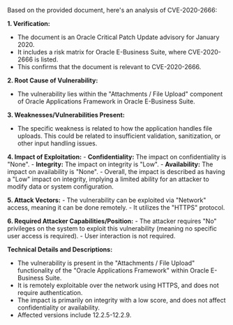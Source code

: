 Based on the provided document, here's an analysis of CVE-2020-2666:

**1. Verification:**
   - The document is an Oracle Critical Patch Update advisory for January 2020.
   - It includes a risk matrix for Oracle E-Business Suite, where CVE-2020-2666 is listed.
   - This confirms that the document is relevant to CVE-2020-2666.

**2. Root Cause of Vulnerability:**
   - The vulnerability lies within the "Attachments / File Upload" component of Oracle Applications Framework in Oracle E-Business Suite.

**3. Weaknesses/Vulnerabilities Present:**
   - The specific weakness is related to how the application handles file uploads. This could be related to insufficient validation, sanitization, or other input handling issues.

**4. Impact of Exploitation:**
    - **Confidentiality:** The impact on confidentiality is "None".
    - **Integrity:** The impact on integrity is "Low".
    - **Availability:** The impact on availability is "None".
    - Overall, the impact is described as having a "Low" impact on integrity, implying a limited ability for an attacker to modify data or system configuration.

**5. Attack Vectors:**
    - The vulnerability can be exploited via "Network" access, meaning it can be done remotely.
    - It utilizes the "HTTPS" protocol.
  
**6. Required Attacker Capabilities/Position:**
    - The attacker requires "No" privileges on the system to exploit this vulnerability (meaning no specific user access is required).
    - User interaction is not required.

**Technical Details and Descriptions:**
- The vulnerability is present in the "Attachments / File Upload" functionality of the "Oracle Applications Framework" within Oracle E-Business Suite.
- It is remotely exploitable over the network using HTTPS, and does not require authentication.
- The impact is primarily on integrity with a low score, and does not affect confidentiality or availability.
- Affected versions include 12.2.5-12.2.9.